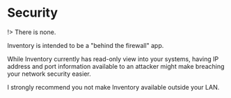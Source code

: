 # Security

!> There is none.

Inventory is intended to be a "behind the firewall" app.

While Inventory currently has read-only view into your systems, having IP address and port information available to an attacker might make breaching your network security easier.

I strongly recommend you not make Inventory available outside your LAN.